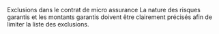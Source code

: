 Exclusions dans le contrat de micro assurance
La nature des risques garantis et les montants garantis doivent être clairement précisés afin de limiter la liste des exclusions.